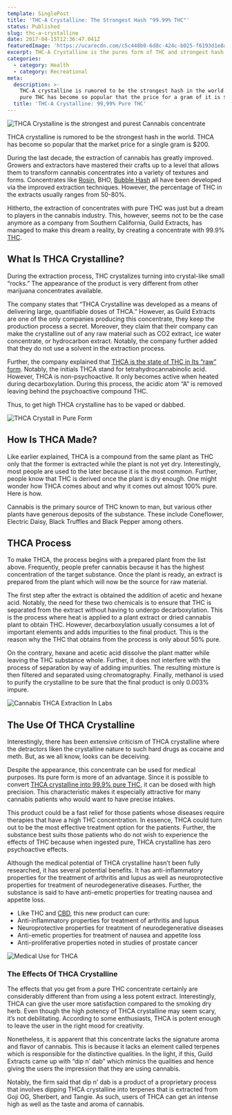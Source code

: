 ```yaml
---
template: SinglePost
title: 'THC-A Crystalline: The Strongest Hash "99.99% THC"'
status: Published
slug: thc-a-crystalline
date: 2017-04-15T12:36:47.041Z
featuredImage: 'https://ucarecdn.com/c5c448b0-6d8c-424c-b025-f6193d1e8a58/'
excerpt: THC-A Crystalline is the pures form of THC and strongest hash available
categories:
  - category: Health
  - category: Recreational
meta:
  description: >-
    THC-A crystalline is rumored to be the strongest hash in the world. In fact,
    pure THC has become so popular that the price for a gram of it is $200
  title: 'THC-A Crystalline: 99,99% Pure THC'
---
```

![THCA Crystalline is the strongest and purest Cannabis concentrate](https://ucarecdn.com/8efe1c97-ab19-469a-8750-f908e73a3fcf/)

THCA crystalline is rumored to be the strongest hash in the world. THCA has become so popular that the market price for a single gram is $200.

During the last decade, the extraction of cannabis has greatly improved. Growers and extractors have mastered their crafts up to a level that allows them to transform cannabis concentrates into a variety of textures and forms.  Concentrates like [Rosin](https://weedshome.com/make-rosin-press-straightener), BHO, [Bubble Hash](http://weedshome.com/bubble-hash-cannabis) all have been developed via the improved extraction techniques. However, the percentage of THC in the extracts usually ranges from 50-80%.

Hitherto, the extraction of concentrates with pure THC was just but a dream to players in the cannabis industry. This, however, seems not to be the case anymore as a company from Southern California, Guild Extracts, has managed to make this dream a reality, by creating a concentrate with 99.9%[ THC](http://weedshome.com/whats-thc).

## What Is THCA Crystalline?

During the extraction process, THC crystalizes turning into crystal-like small “rocks.” The appearance of the product is very different from other marijuana concentrates available.

The company states that “THCA Crystalline was developed as a means of delivering large, quantifiable doses of THCA.” However, as Guild Extracts are one of the only companies producing this concentrate, they keep the production process a secret. Moreover, they claim that their company can make the crystalline out of any raw material such as CO2 extract, ice water concentrate, or hydrocarbon extract. Notably, the company further added that they do not use a solvent in the extraction process.

Further, the company explained that [THCA is the state of THC in Its “raw” form](http://weedshome.com/thc-vs-thca-cannabinoid-profiling). Notably, the initials THCA stand for tetrahydrocannabinolic acid. However, THCA is non-psychoactive. It only becomes active when heated during decarboxylation. During this process, the acidic atom “A” is removed leaving behind the psychoactive compound THC.

Thus, to get high THCA crystalline has to be vaped or dabbed.

![THCA Crystall in Pure Form](https://ucarecdn.com/be0e8d09-a6d9-49bf-8882-231e86c19c05/)

## How Is THCA Made?

Like earlier explained, THCA is a compound from the same plant as THC only that the former is extracted while the plant is not yet dry. Interestingly, most people are used to the later because it is the most common. Further, people know that THC is derived once the plant is dry enough. One might wonder how THCA comes about and why it comes out almost 100% pure. Here is how.

Cannabis is the primary source of THC known to man, but various other plants have generous deposits of the substance. These include Coneflower, Electric Daisy, Black Truffles and Black Pepper among others.

## THCA Process

To make THCA, the process begins with a prepared plant from the list above. Frequently, people prefer cannabis because it has the highest concentration of the target substance. Once the plant is ready, an extract is prepared from the plant which will now be the source for raw material.

The first step after the extract is obtained the addition of acetic and hexane acid. Notably, the need for these two chemicals is to ensure that THC is separated from the extract without having to undergo decarboxylation. This is the process where heat is applied to a plant extract or dried cannabis plant to obtain THC. However, decarboxylation usually consumes a lot of important elements and adds impurities to the final product. This is the reason why the THC that obtains from the process is only about 50% pure.

On the contrary, hexane and acetic acid dissolve the plant matter while leaving the THC substance whole. Further, it does not interfere with the process of separation by way of adding impurities. The resulting mixture is then filtered and separated using chromatography. Finally, methanol is used to purify the crystalline to be sure that the final product is only 0.003% impure.

![Cannabis THCA Extraction In Labs](https://ucarecdn.com/54f76833-8944-4bb6-93b2-6f7a3ed929fe/)

## The Use Of THCA Crystalline

Interestingly, there has been extensive criticism of THCA crystalline where the detractors liken the crystalline nature to such hard drugs as cocaine and meth. But, as we all know, looks can be deceiving.

Despite the appearance, this concentrate can be used for medical purposes. Its pure form is more of an advantage. Since it is possible to convert [THCA crystalline into 99.9% pure THC](https://www.ncbi.nlm.nih.gov/pmc/articles/PMC5510775/), it can be dosed with high precision. This characteristic makes it especially attractive for many cannabis patients who would want to have precise intakes.

This product could be a fast relief for those patients whose diseases require therapies that have a high THC concentration. In essence, THCA could turn out to be the most effective treatment option for the patients. Further, the substance best suits those patients who do not wish to experience the effects of THC because when ingested pure, THCA crystalline has zero psychoactive effects.

Although the medical potential of THCA crystalline hasn’t been fully researched, it has several potential benefits. It has anti-inflammatory properties for the treatment of arthritis and lupus as well as neuroprotective properties for treatment of neurodegenerative diseases. Further, the substance is said to have anti-emetic properties for treating nausea and appetite loss.

* Like THC and [CBD](http://weedshome.com/whats-cbd), this new product can cure:
* Anti-inflammatory properties for treatment of arthritis and lupus
* Neuroprotective properties for treatment of neurodegenerative diseases
* Anti-emetic properties for treatment of nausea and appetite loss
* Anti-proliferative properties noted in studies of prostate cancer

![Medical Use for THCA ](https://ucarecdn.com/5ac650a7-f3c6-49f3-84f4-97ae6c5b381a/)

### The Effects Of THCA Crystalline

The effects that you get from a pure THC concentrate certainly are considerably different than from using a less potent extract. Interestingly, THCA can give the user more satisfaction compared to the smoking dry herb. Even though the high potency of THCA crystalline may seem scary, it’s not debilitating. According to some enthusiasts, THCA is potent enough to leave the user in the right mood for creativity.

Nonetheless, it is apparent that this concentrate lacks the signature aroma and flavor of cannabis. This is because it lacks an element called terpenes which is responsible for the distinctive qualities. In the light, if this, Guild Extracts came up with “dip n’ dab” which mimics the qualities and hence giving the users the impression that they are using cannabis.

Notably, the firm said that dip n’ dab is a product of a proprietary process that involves dipping THCA crystalline into terpenes that is extracted from Goji OG, Sherbert, and Tangie. As such, users of THCA can get an intense high as well as the taste and aroma of cannabis.
